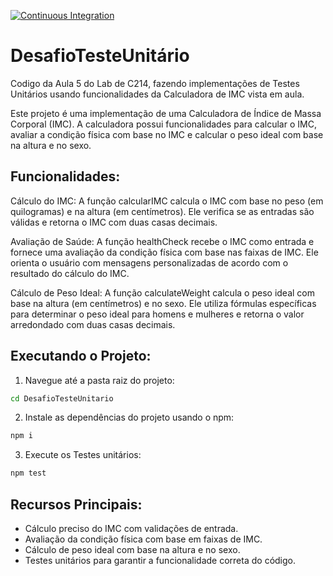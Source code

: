 [![Continuous Integration](https://github.com/DouglasSouza05/C214_Continuous_Integration/actions/workflows/main.yml/badge.svg)](https://github.com/DouglasSouza05/C214_Continuous_Integration/actions/workflows/main.yml)

# DesafioTesteUnitário

Codigo da Aula 5 do Lab de C214, fazendo implementações de Testes Unitários usando funcionalidades da Calculadora de IMC vista em aula.

Este projeto é uma implementação de uma Calculadora de Índice de Massa Corporal (IMC). A calculadora possui funcionalidades para calcular o IMC, avaliar a condição física com base no IMC e calcular o peso ideal com base na altura e no sexo.

## Funcionalidades:

Cálculo do IMC: A função calcularIMC calcula o IMC com base no peso (em quilogramas) e na altura (em centímetros). Ele verifica se as entradas são válidas e retorna o IMC com duas casas decimais.

Avaliação de Saúde: A função healthCheck recebe o IMC como entrada e fornece uma avaliação da condição física com base nas faixas de IMC. Ele orienta o usuário com mensagens personalizadas de acordo com o resultado do cálculo do IMC.

Cálculo de Peso Ideal: A função calculateWeight calcula o peso ideal com base na altura (em centímetros) e no sexo. Ele utiliza fórmulas específicas para determinar o peso ideal para homens e mulheres e retorna o valor arredondado com duas casas decimais.

## Executando o Projeto:

1. Navegue até a pasta raiz do projeto:

```bash
cd DesafioTesteUnitario
```

2. Instale as dependências do projeto usando o npm:

```bash
npm i
```

3. Execute os Testes unitários:

```bash
npm test
```

## Recursos Principais:

- Cálculo preciso do IMC com validações de entrada.
- Avaliação da condição física com base em faixas de IMC.
- Cálculo de peso ideal com base na altura e no sexo.
- Testes unitários para garantir a funcionalidade correta do código.
